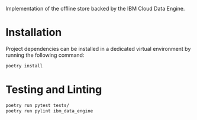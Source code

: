 Implementation of the offline store backed by the IBM Cloud Data Engine.

# Installation

Project dependencies can be installed in a dedicated virtual environment
by running the following command:

```bash
poetry install
```

# Testing and Linting

```bash
poetry run pytest tests/
poetry run pylint ibm_data_engine
```
